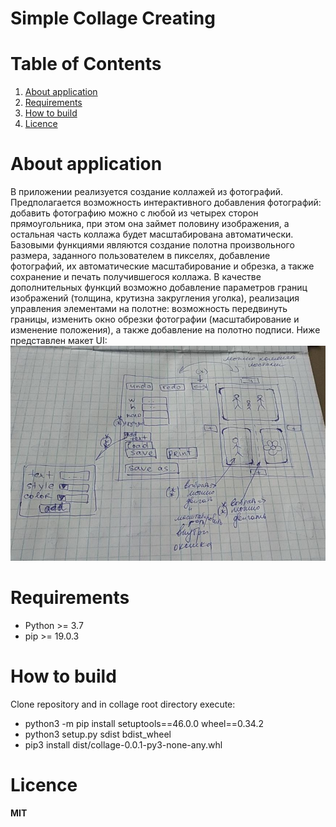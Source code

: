 # Simple Collage Creating
# Table of Contents
1. [About application](#about-application)
2. [Requirements](#requirements)
3. [How to build](#how-to-build)
4. [Licence](#licence)

# About application

В приложении реализуется создание коллажей из фотографий. Предполагается возможность интерактивного добавления фотографий: добавить фотографию можно с любой из четырех сторон прямоугольника, при этом она займет половину изображения, а остальная часть коллажа будет масштабирована автоматически. Базовыми функциями являются создание полотна произвольного размера, заданного пользователем в пикселях, добавление фотографий, их автоматические масштабирование и обрезка, а также сохранение и печать получившегося коллажа. В качестве дополнительных функций возможно добавление параметров границ изображений (толщина, крутизна закругления уголка), реализация управления элементами на полотне: возможность передвинуть границы, изменить окно обрезки фотографии (масштабирование и изменение положения), а также добавление на полотно подписи. Ниже представлен макет UI:
 ![](scheme.jpg)

# Requirements

- Python >= 3.7
- pip >= 19.0.3

# How to build
Clone repository and in collage root directory execute:
 - python3 -m pip install setuptools==46.0.0 wheel==0.34.2
 - python3 setup.py sdist bdist_wheel
 - pip3 install dist/collage-0.0.1-py3-none-any.whl

# Licence

**MIT**
